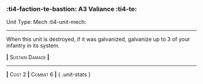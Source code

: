 ### :ti4-faction-te-bastion: **A3 Valiance** :ti4-te:

Unit Type: Mech :ti4-unit-mech:

---

When this unit is destroyed, if it was galvanized, galvanize up to 3 of your infantry in its system.

__|__ <span style="font-variant:small-caps;">Sustain Damage</span> __|__

---

__|__ <span style="font-variant:small-caps;">Cost 2</span> __|__ <span style="font-variant:small-caps;">Combat 6</span> __|__
{ .unit-stats }

